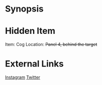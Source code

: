 # Synopsis


# Hidden Item
Item: Cog
Location: ~~Panel 4, behind the target~~

# External Links
[Instagram](https://www.instagram.com/p/B8PxI5jDc7m/)
[Twitter]()